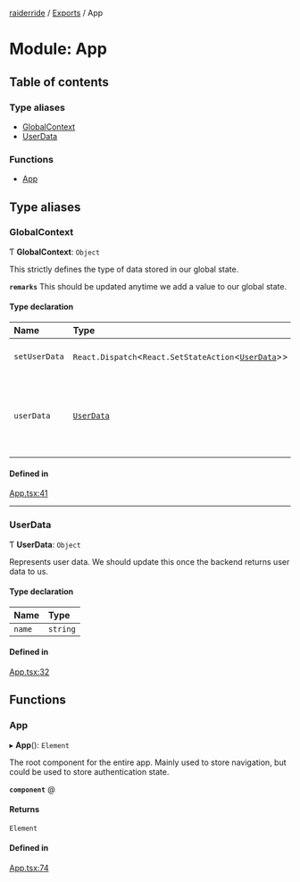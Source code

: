 [raiderride](../README.md) / [Exports](../modules.md) / App

# Module: App

## Table of contents

### Type aliases

- [GlobalContext](App.md#globalcontext)
- [UserData](App.md#userdata)

### Functions

- [App](App.md#app)

## Type aliases

### GlobalContext

Ƭ **GlobalContext**: `Object`

This strictly defines the type of data stored in our global state.

**`remarks`** This should be updated anytime we add a value to our global state.

#### Type declaration

| Name | Type | Description |
| :------ | :------ | :------ |
| `setUserData` | `React.Dispatch`<`React.SetStateAction`<[`UserData`](App.md#userdata)\>\> | The hook to set the user data state. |
| `userData` | [`UserData`](App.md#userdata) | The data for the user. (This will likely come from the backend.) |

#### Defined in

[App.tsx:41](https://github.com/jaxcksn/raiderride-FUBU/blob/e0d2a84/src/App.tsx#L41)

___

### UserData

Ƭ **UserData**: `Object`

Represents user data. We should update this once the backend returns user
data to us.

#### Type declaration

| Name | Type |
| :------ | :------ |
| `name` | `string` |

#### Defined in

[App.tsx:32](https://github.com/jaxcksn/raiderride-FUBU/blob/e0d2a84/src/App.tsx#L32)

## Functions

### App

▸ **App**(): `Element`

The root component for the entire app. Mainly used to store navigation, but
could be used to store authentication state.

**`component`**
@

#### Returns

`Element`

#### Defined in

[App.tsx:74](https://github.com/jaxcksn/raiderride-FUBU/blob/e0d2a84/src/App.tsx#L74)
